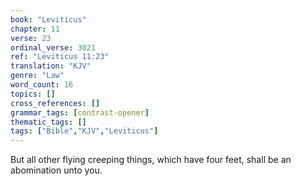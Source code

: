 ```yaml
---
book: "Leviticus"
chapter: 11
verse: 23
ordinal_verse: 3021
ref: "Leviticus 11:23"
translation: "KJV"
genre: "Law"
word_count: 16
topics: []
cross_references: []
grammar_tags: [contrast-opener]
thematic_tags: []
tags: ["Bible","KJV","Leviticus"]
---
```

But all other flying creeping things, which have four feet, shall be an abomination unto you.
